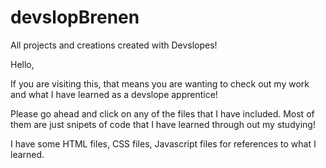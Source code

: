 # devslopBrenen
All projects and creations created with Devslopes! 

Hello,

If you are visiting this, that means you are wanting to check out my work and what I have learned as a devslope apprentice!

Please go ahead and click on any of the files that I have included. Most of them are just snipets of code that I have learned through out my studying!

I have some HTML files, CSS files, Javascript files for references to what I learned.

